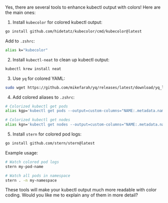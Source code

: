 Yes, there are several tools to enhance kubectl output with colors! Here are the main ones:

1. Install `kubecolor` for colored kubectl output:
```bash
go install github.com/hidetatz/kubecolor/cmd/kubecolor@latest
```

Add to `.zshrc`:
```bash
alias k="kubecolor"
```

2. Install `kubectl-neat` to clean up kubectl output:
```bash
kubectl krew install neat
```

3. Use `yq` for colored YAML:
```bash
sudo wget https://github.com/mikefarah/yq/releases/latest/download/yq_linux_amd64 -O /usr/bin/yq && sudo chmod +x /usr/bin/yq
```

4. Add colored aliases to `.zshrc`:
```bash
# Colorized kubectl get pods
alias kgp='kubectl get pods --output=custom-columns="NAME:.metadata.name,STATUS:.status.phase,NODE:.spec.nodeName" --no-headers | grep -v "Completed" | GREP_COLORS="mt=01;32" grep --color=always "Running\|$" | GREP_COLORS="mt=01;31" grep --color=always "Error\|CrashLoopBackOff\|$" | GREP_COLORS="mt=01;33" grep --color=always "Pending\|$"'

# Colorized kubectl get nodes
alias kgn='kubectl get nodes --output=custom-columns="NAME:.metadata.name,STATUS:.status.conditions[?(@.type==\"Ready\")].status" --no-headers | GREP_COLORS="mt=01;32" grep --color=always "True\|$" | GREP_COLORS="mt=01;31" grep --color=always "False\|$" | GREP_COLORS="mt=01;33" grep --color=always "Unknown\|$"'
```

5. Install `stern` for colored pod logs:
```bash
go install github.com/stern/stern@latest
```

Example usage:
```bash
# Watch colored pod logs
stern my-pod-name

# Watch all pods in namespace
stern . -n my-namespace
```

These tools will make your kubectl output much more readable with color coding. Would you like me to explain any of them in more detail?
